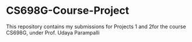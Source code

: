 # CS698G-Course-Project
This repository contains my submissions for Projects 1 and 2for the course CS698G, under Prof. Udaya Parampalli
